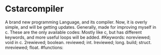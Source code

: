 # Cstarcompiler
A brand new programming Language, and its compiler. Now, it is overly simple, and will be getting updates.
Generally, made for improving myself in c. These are the only available codes:
Mostly like c, but has different keywords, and more useful loops will be added.
#Keywords:
noreviewed; void in c.
2rewieved; boolean.
reviewed; int.
lreviewed; long.
build; struct.
mreviewed; float.
#functions:
